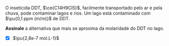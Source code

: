 O inseticida DDT, $\ce{C14H9Cl5}$, facilmente transportado pelo ar e pela chuva, pode contaminar lagos e rios. Um lago está contaminado com $\pu{0,1 ppm (m/m)}$ de DDT.

**Assinale** a alternativa que mais se aproxima da molaridade do DDT no lago.

- [x] $\pu{2,8e-7 mol.L-1}$

